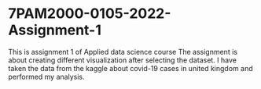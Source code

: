 # 7PAM2000-0105-2022-Assignment-1
This is assignment 1 of Applied data science course
The assignment is about creating different visualization after selecting the dataset. I have taken the data from the kaggle about covid-19 cases in united kingdom and performed my analysis.
